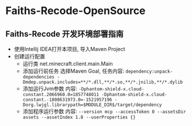 # Faiths-Recode-OpenSource
## Faiths-Recode 开发环境部署指南
* 使用Intellij IDEA打开本项目, 导入Maven Project
* 创建运行配置 
    * 运行类 net.minecraft.client.main.Main 
    * 添加运行前任务 选择Maven Goal, 任务内容: `dependency:unpack-dependencies -Dmdep.unpack.includes=**/*.dll,**/*.so,**/*.jnilib,**/*.dylib`
    * 添加运行Jvm参数 内容: `-Dphantom-shield-x.cloud-constant.2066960.0=1857748011 -Dphantom-shield-x.cloud-constant.-1808631973.0=-1521957196 -Dorg.lwjgl.librarypath=$MODULE_DIR$/target/dependency`
    * 添加程序运行参数 内容: `--version mcp --accessToken 0 --assetsDir assets --assetIndex 1.8 --userProperties {}`
